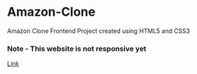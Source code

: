 # Amazon-Clone  
Amazon Clone Frontend Project created using HTML5 and CSS3   
### Note - This website is not responsive yet  
[Link](https://amazon-clone-by-anushka.netlify.app/)  
